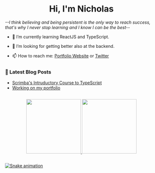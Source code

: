 <h1 align="center">Hi, I'm Nicholas </h1>

<em>--I think believing and being persistent is the only way to reach success, that's why I never stop learning and I know I can be the best--</em>

- 🌱 I’m currently learning ReactJS and TypeScript.

- 🤔 I’m looking for getting better also at the backend.

- 📫 How to reach me: <a href="https://nicholascosta.dev">Portfolio Website</a> or <a href="https://twitter.com/NicholasCosta04">Twitter</a> 

##

### 📕  Latest Blog Posts
<!-- BLOG-POST-LIST:START-->
- [Scrimba&#39;s Intruductory Course to TypeScript](https://dev.to/nicholascostadev/scrimbas-intruductory-course-to-typescript-1fm6)
- [Working on my portfolio](https://dev.to/nicholascostadev/working-on-my-portfolio-jg)
<!-- BLOG-POST-LIST:END-->

##

<div align="center">
  <a href="https://github.com/nicholascostadev">
  <img height="180em" src="https://github-readme-stats.vercel.app/api?username=nicholascostadev&show_icons=true&theme=dracula&include_all_commits=true&count_private=true"/>
  <img height="180em" src="https://github-readme-stats.vercel.app/api/top-langs/?username=nicholascostadev&layout=compact&langs_count=7&theme=dracula"/>
</div>

##

  ![Snake animation](https://github.com/nicholascostadev/nicholascostadev/blob/output/github-contribution-grid-snake.svg)
##
